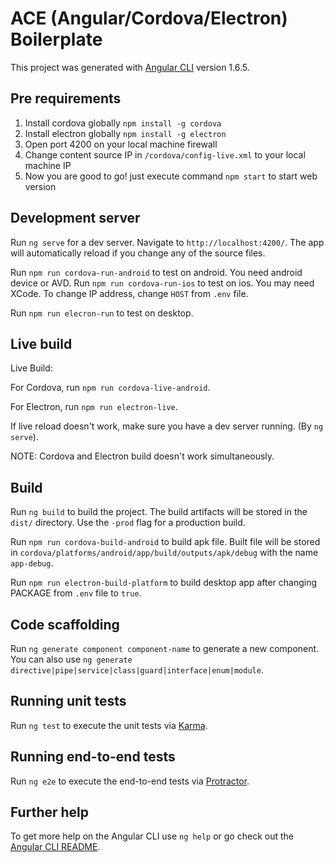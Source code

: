 # ACE (Angular/Cordova/Electron) Boilerplate

This project was generated with [Angular CLI](https://github.com/angular/angular-cli) version 1.6.5.

## Pre requirements
1. Install cordova globally `npm install -g cordova`
2. Install electron globally `npm install -g electron`
3. Open port 4200 on your local machine firewall
4. Change content source IP in `/cordova/config-live.xml` to your local machine IP
5. Now you are good to go! just execute command `npm start` to start web version

## Development server

Run `ng serve` for a dev server. Navigate to `http://localhost:4200/`. The app will automatically reload if you change any of the source files.

Run `npm run cordova-run-android` to test on android. You need android device or AVD.
Run `npm run cordova-run-ios` to test on ios. You may need XCode.
To change IP address, change `HOST` from `.env` file.

Run `npm run elecron-run` to test on desktop.

## Live build

Live Build:

For Cordova, run `npm run cordova-live-android`.

For Electron, run `npm run electron-live`.

If live reload doesn't work, make sure you have a dev server running. (By `ng serve`).

NOTE: Cordova and Electron build doesn't work simultaneously.

## Build

Run `ng build` to build the project. The build artifacts will be stored in the `dist/` directory. Use the `-prod` flag for a production build.

Run `npm run cordova-build-android` to build apk file. Built file will be stored in `cordova/platforms/android/app/build/outputs/apk/debug` with the name `app-debug`.

Run `npm run electron-build-platform` to build desktop app after changing PACKAGE from `.env` file to `true`.

## Code scaffolding

Run `ng generate component component-name` to generate a new component. You can also use `ng generate directive|pipe|service|class|guard|interface|enum|module`.

## Running unit tests

Run `ng test` to execute the unit tests via [Karma](https://karma-runner.github.io).

## Running end-to-end tests

Run `ng e2e` to execute the end-to-end tests via [Protractor](http://www.protractortest.org/).

## Further help

To get more help on the Angular CLI use `ng help` or go check out the [Angular CLI README](https://github.com/angular/angular-cli/blob/master/README.md).
